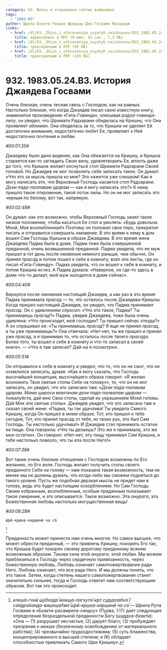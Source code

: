 ```yaml
---
category: 63. Жизнь и откровения святых вайшнавов
tags:
  - "1983.05"
author: Шрила Бхакти Ракшак Шридхар Дев-Госвами Махарадж
links:
  - href: /dl/63._Zhizn_i_otkroveniya_svyatyh_vaishnavov/932_1983.05.24.B3_SridharMj_Istoriya_Jayadeva_Goswami.mp3
    title: аудиозапись в MP3 (9 мин. 43 сек., 7,3 МБ)
  - href: /dl/63._Zhizn_i_otkroveniya_svyatyh_vaishnavov/932_1983.05.24.B3_SridharMj_Istoriya_Jayadeva_Goswami.rtf
    title: транскрипцию в RTF (92 КБ)
  - href: /dl/63._Zhizn_i_otkroveniya_svyatyh_vaishnavov/932_1983.05.24.B3_SridharMj_Istoriya_Jayadeva_Goswami.pdf
    title: транскрипцию в PDF (145 КБ)
---
```


# 932. 1983.05.24.B3. История Джаядева Госвами

Очень близкая, очень тесная связь с Господом, как на равных. Настолько близкая, что когда Джаядев писал свою известную книгу, знаменитое произведение «Гита-Говинда», описывая *радха-говинда-лилу*, он увидел, что Шримати Радхарани обиделась на Кришну, что Она проявляет *абхиман*. Она обиделась за то, что Кришна не уделяет Ей достаточно внимания, недостаточно любит Ее, проявляет к Ней недостаточно почтения и любви.

*#00:01:35#*

Джаядеву было дано видение, как Она обижается на Кришну, и Кришна старается как-то загладить Свою вину, удовлетворить Ее, вплоть даже до того, что Кришна желает коснуться стоп Шримати Радхарани Своей головой. Но Джаядев не мог позволить себе записать такое. Он думал: «Что это за мысль пришла ко мне? Это кажется уже слишком! Как я могу написать это, что Верховный Господь касается стоп Радхарани. *Дехи пада-паллавам ударам* — как я могу написать это?» К нему пришло такое откровение, такой поток *лилы*. Но он не мог записать это черным по белому, вот так, напрямую.

*#00:02:48#*

Он думал: как это возможно, чтобы Верховный Господь занял такое низкое положение, чтобы касаться Ее стоп и умолять: «Будь довольна Мной, Моя возлюбленная!» Поэтому он положил свое перо, прекратил писать и отправился совершить омовение. В это время к нему в дом вошел Сам Господь Кришна в образе Джаядева. В это время жена Джаядева Падма была в доме. Падма тоже была совершенной преданной, очень возвышенной преданной. Падма увидела, что ее муж пришел в тот день после омовения немного раньше, чем обычно. Он принял *прасад* и потом пошел к себе в комнату, взял эти листы, где он писал «Гита-Говинду». Падма увидела, что он вошел к себе в комнату, и потом Кришна исчез. А Падма думала: «Наверное, он где-то здесь в доме что-то делает, мой муж находится в доме сейчас».

*#00:04:40#*

Вернулся после омовения настоящий Джаядев, а как раз в это время Падма принимала *прасад* — то, что осталось после Джаядева-Кришны. Когда пришел настоящий Джаядев, он увидел, что Падма принимает *прасад*. Он с удивлением спросил: «Что это такое, Падма? Ты принимаешь *прасад*?» Падма, увидев Джаядева, тоже была очень удивлена: «Что происходит, мой господин? Ты пришел сейчас откуда?» А он спрашивал ее: «Ты принимаешь *прасад*? Я еще не принял *прасад*, а ты уже принимаешь?» Она отвечала: «Нет-нет, ты же пришел и принял уже *прасад*, а я принимаю то, что осталось после твоего *прасада*. Более того, ты вошел к себе в комнату и что-то записал в своей книге». — «Что я там записал? Дай-ка я посмотрю».

*#00:05:51#*

Он отправился к себе в комнату и увидел, что то, что он не смог, что не осмелился записать, думая: «Как я могу сказать, что Господь высочайшей концепции, высочайшего образа говорит: «Я желаю возложить Твои святые стопы Себе на голову»», то, что он не мог записать, он увидел, что это записано там: «*Дехи пада-палавам ударам. Мама широси манганам дехи пада-палвалам ударам* — пожалуйста, дай мне Свои стопы, сделай их украшением Моей головы. Дай Мне эти святые стопы». Джаядев увидел, что это записано там и сказал своей жене: «Падма, ты так удачлива! Ты увидела Самого Кришну, когда Он пришел в моем образе. Тот, кто пришел к тебе сегодня, Тот, кто принял прасад от тебя, из твоих рук, это был Сам Господь. Ты настолько удачлива!» И Джаядев стал принимать остатки ее пищи. Она говорила: «Что ты делаешь? Это же я принимала, это же мои остатки». Он говорил: «Нет-нет, эту пищу принимал Сам Кришна, и тебе настолько повезло, что ты ела после Него!»

*#00:07:38#*

Вот такие очень близкие отношения с Господом возможны по Его желанию, по Его воле. Господь желает получить стопы своего преданного Себе на голову — нам показана такая возможность, тем не менее мы не должны думать, что когда-либо мы сможем подняться до такого уровня. Пусть же подобная дерзкая мысль не придет нам в голову, ведь это будет настоящим оскорблением. Но Сам Господь Своим избранным, возлюбленным, особым преданным показывает такое смирение, и это описывается. Такое возможно. Эта *анурага*, эта Божественная любовь настолько могущественная вещь!

*#00:08:28#*

    ш́рӣ-кр̣ш̣н̣а-карш̣ин̣ӣ ча са̄
[^_ftn1]

Преданность может принести нам очень многое. Но самое высшее, что может обрести преданный, — это привлечь Кришну, покорить Его так, что Кришна будет покорен своему дорогому преданному всяким возможным образом. Такова сила этой *анураги*, этой любви. Мы можем приблизиться к Господу через сердечную привязанность, через божественную любовь. Любовь означает самопожертвование ради Него. Любовь означает, что все ради Него. И мы должны понять, что это такое. Затем, когда степень нашего самопожертвования станет значительно сильнее, тогда и Господь ответит нам соответствующим образом. Вот так это происходит.



[^_ftn1]: *клеш́а-гхнӣ ш́убхада̄ мокш̣а-лагхута̄-кр̣т судурлабха̄ / са̄ндра̄нанда-виш́еш̣а̄тма̄ ш́рӣ-кр̣ш̣н̣а-карш̣ин̣ӣ ча са̄* — Шрила Рупа Госвами в «Бхакти-расамрита-синдху» (Пурва, 1.17) дает следующее определение безраздельной преданности Богу (*шуддха-бхакти*): «Она — (1) разрушает несчастья; (2) дарует благо; (3) пробуждает презрение к *мокше* (безличному освобождению от материального рабства); (4) чрезвычайно труднодостижима; (5) суть блаженства, концентрированного в высшей степени; и (6) обладает способностью привлекать Самого Шри Кришну».

